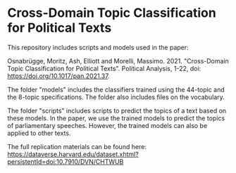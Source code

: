 # Cross-Domain Topic Classification for Political Texts

This repository includes scripts and models used in the paper:

Osnabrügge, Moritz, Ash, Elliott and Morelli, Massimo. 2021. "Cross-Domain Topic Classification for Political Texts". Political Analysis, 1-22, doi: https://doi.org/10.1017/pan.2021.37.

The folder "models" includes the classifiers trained using the 44-topic and the 8-topic specifications. The folder also includes files on the vocabulary.

The folder "scripts" includes scripts to predict the topics of a text based on these models. In the paper, we use the trained models to predict the topics of parliamentary speeches. However, the trained models can also be applied to other texts. 

The full replication materials can be found here:
https://dataverse.harvard.edu/dataset.xhtml?persistentId=doi:10.7910/DVN/CHTWUB
